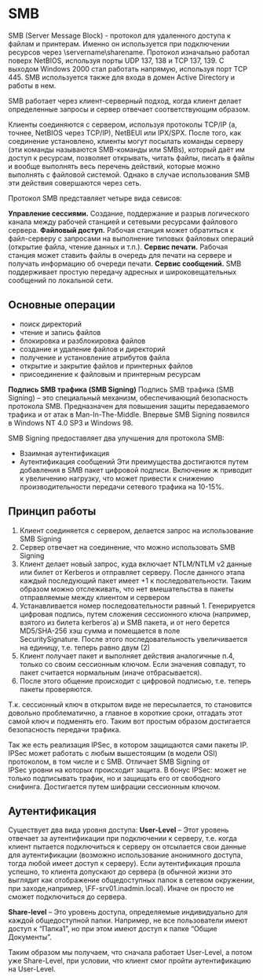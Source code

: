 # SMB

SMB (Server Message Block) - протокол для удаленного доступа к файлам и принтерам. Именно он используется при подключении ресурсов через \servername\sharename. Протокол изначально работал поверх NetBIOS, используя порты UDP 137, 138 и TCP 137, 139. С выходом Windows 2000 стал работать напрямую, используя порт TCP 445. SMB используется также для входа в домен Active Directory и работы в нем.

SMB работает через клиент-серверный подход, когда клиент делает определенные запросы и сервер отвечает соответствующим образом.

Клиенты соединяются с сервером, используя протоколы TCP/IP (а, точнее, NetBIOS через TCP/IP), NetBEUI или IPX/SPX. После того, как соединение установлено, клиенты могут посылать команды серверу (эти команды называются SMB-команды или SMBs), который даёт им доступ к ресурсам, позволяет открывать, читать файлы, писать в файлы и вообще выполнять весь перечень действий, которые можно выполнять с файловой системой. Однако в случае использования SMB эти действия совершаются через сеть.

Протокол SMB представляет четыре вида севисов:

**Управление сессиями.** Создание, поддержание и разрыв логического канала между рабочей станцией и сетевыми ресурсами файлового сервера. **Файловый доступ.** Рабочая станция может обратиться к файл-серверу с запросами на выполнение типовых файловых операций (открытие файла, чтение данных и т.п.). **Сервис печати.** Рабочая станция может ставить файлы в очередь для печати на сервере и получать информацию об очереди печати. **Сервис сообщений.** SMB поддерживает простую передачу адресных и широковещательных сообщений по локальной сети.

## Основные операции

- поиск директорий
- чтение и запись файлов
- блокировка и разблокировка файлов
- создание и удаление файлов и директорий
- получение и установление атрибутов файла
- открытие и закрытие файлов и принтерных файлов
- присоединение к файловым и принтерным ресурсам

**Подпись SMB трафика (SMB Signing)** Подпись SMB трафика (SMB Signing) – это специальный механизм, обеспечивающий безопасность протокола SMB. Предназначен для повышения защиты передаваемого трафика и от атак в Man-In-The-Middle. Впервые SMB Signing появился в Windows NT 4.0 SP3 и Windows 98.

SMB Signing предоставляет два улучшения для протокола SMB:

- Взаимная аутентификация
- Аутентификация сообщений Эти преимущества достигаются путем добавления в SMB пакет цифровой подписи. Включение ж приводит к увеличению нагрузку, что может привести к снижению производительности передачи сетевого трафика на 10-15%.

## Принцип работы

1. Клиент соединяется с сервером, делается запрос на использование SMB Signing
2. Сервер отвечает на соединение, что можно использовать SMB Signing
3. Клиент делает новый запрос, куда включает NTLM/NTLM v2 данные или билет от Kerberos и отправляет серверу. После данного этапа каждый последующий пакет имеет +1 к последовательности. Таким образом можно отслеживать, что нет вмешательства в пакеты отправляемые между клиентом и сервером
4. Устанавливается номер последовательности равный 1. Генерируется цифровая подпись, путем сложения сессионного ключа (например, взятого из билета kerberos`a) и SMB пакета, и от него берется MD5/SHA-256 хэш сумма и помещается в поле SecuritySignature. После этого последовательность увеличивается на единицу, т.е. теперь равно двум (2)
5. Клиент получает пакет и выполняет действия аналогичные п.4, только со своим сессионным ключом. Если значения совпадут, то пакет считается нормальным (иначе отбрасывается).
6. После этого общение происходит с цифровой подписью, т.е. теперь пакеты проверяются.

Т.к. сессионный ключ в открытом виде не пересылается, то становится довольно проблематично, а главное в короткие сроки, отгадать этот самой ключ и подменять его. Таким вот простым образом достигается безопасность передачи трафика.

Так же есть реализация IPSec, в котором защищаются сами пакеты IP. IPSec может работать с любым вышестоящим (в модели OSI) протоколом, в том числе и с SMB. Отличает SMB Signing от IPSec уровни на которых происходит защита. В бонус IPSec: может не только подписывать трафик, но и защищать его от свободного снифинга. Достигается путем шифрации сессионным ключом.

## Аутентификация

Существует два вида уровня доступа: **User-Level** – Этот уровень отвечает за аутентификации при подключении к серверу, т.е. когда клиент пытается подключиться к серверу он отсылается свои данные для аутентификации (возможно использование анонимного доступа, тогда любой имеет доступ к серверу). Если аутентификация прошла успешно, то клиента допускают до сервера (в обычной жизни это выглядит как отображение общедоступных папок в сетевом окружении, при заходе,например, \\FF-srv01.inadmin.local). Иначе он просто не сможет подключиться до сервера.

**Share-level** – Это уровень доступа, определяемые индивидуально для каждой общедоступной папки. Например, не все пользователи имеют доступ к “Папка1”, но при этом имеют доступ к папке “Общие Документы”.

Таким образом мы получаем, что сначала работает User-Level, а потом уже Share-Level, при условии, что клиент смог пройти аутентификацию на User-Level.
